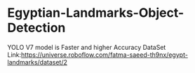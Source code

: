 # Egyptian-Landmarks-Object-Detection
YOLO V7 model is Faster and higher Accuracy
DataSet Link:https://universe.roboflow.com/fatma-saeed-th9nx/egypt-landmarks/dataset/2
